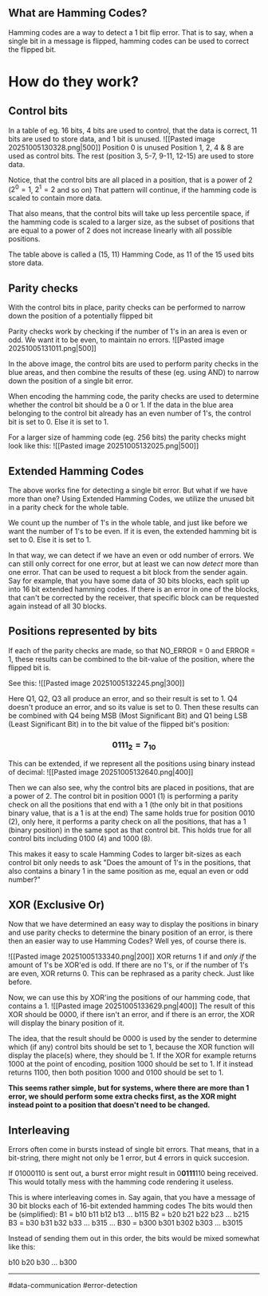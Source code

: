 
## What are Hamming Codes?
Hamming codes are a way to detect a 1 bit flip error. That is to say, when a single bit in a message is flipped, hamming codes can be used to correct the flipped bit.

# How do they work?

## Control bits
In a table of eg. 16 bits, 4 bits are used to control, that the data is correct, 11 bits are used to store data, and 1 bit is unused.
![[Pasted image 20251005130328.png|500]]
Position 0 is unused
Position 1, 2, 4 & 8 are used as control bits.
The rest (position 3, 5-7, 9-11, 12-15) are used to store data.

Notice, that the control bits are all placed in a position, that is a power of 2 ($2^0 = 1$, $2^1 = 2$ and so on)
That pattern will continue, if the hamming code is scaled to contain more data.

That also means, that the control bits will take up less percentile space, if the hamming code is scaled to a larger size, as the subset of positions that are equal to a power of 2 does not increase linearly with all possible positions.

The table above is called a (15, 11) Hamming Code, as 11 of the 15 used bits store data.

## Parity checks
With the control bits in place, parity checks can be performed to narrow down the position of a potentially flipped bit

Parity checks work by checking if the number of 1's in an area is even or odd. We want it to be even, to maintain no errors.
![[Pasted image 20251005131011.png|500]]

In the above image, the control bits are used to perform parity checks in the blue areas, and then combine the results of these (eg. using AND) to narrow down the position of a single bit error.

When encoding the hamming code, the parity checks are used to determine whether the control bit should be a 0 or 1. If the data in the blue area belonging to the control bit already has an even number of 1's, the control bit is set to 0. Else it is set to 1.

For a larger size of hamming code (eg. 256 bits) the parity checks might look like this:
![[Pasted image 20251005132025.png|500]]
## Extended Hamming Codes
The above works fine for detecting a single bit error. But what if we have more than one?
Using Extended Hamming Codes, we utilize the unused bit in a parity check for the whole table.

We count up the number of 1's in the whole table, and just like before we want the number of 1's to be even. If it is even, the extended hamming bit is set to 0. Else it is set to 1.

In that way, we can detect if we have an even or odd number of errors. We can still only correct for one error, but at least we can now _detect_ more than one error.
That can be used to request a bit block from the sender again. Say for example, that you have some data of 30 bits blocks, each split up into 16 bit extended hamming codes. If there is an error in one of the blocks, that can't be corrected by the receiver, that specific block can be requested again instead of all 30 blocks.

## Positions represented by bits
If each of the parity checks are made, so that NO_ERROR = 0 and ERROR = 1, these results can be combined to the bit-value of the position, where the flipped bit is.

See this:
![[Pasted image 20251005132245.png|300]]

Here Q1, Q2, Q3 all produce an error, and so their result is set to 1. Q4 doesn't produce an error, and so its value is set to 0.
Then these results can be combined with Q4 being MSB (Most Significant Bit) and Q1 being LSB (Least Significant Bit) in to the bit value of the flipped bit's position:
### $$0111_2 = 7_{10}$$
This can be extended, if we represent all the positions using binary instead of decimal:
![[Pasted image 20251005132640.png|400]]

Then we can also see, why the control bits are placed in positions, that are a power of 2.
The control bit in position 0001 (1) is performing a parity check on all the positions that end with a 1 (the only bit in that positions binary value, that is a 1 is at the end)
The same holds true for position 0010 (2), only here, it performs a parity check on all the positions, that has a 1 (binary position) in the same spot as that control bit.
This holds true for all control bits including 0100 (4) and 1000 (8).

This makes it easy to scale Hamming Codes to larger bit-sizes as each control bit only needs to ask "Does the amount of 1's in the positions, that also contains a binary 1 in the same position as me, equal an even or odd number?"

## XOR (Exclusive Or)
Now that we have determined an easy way to display the positions in binary and use parity checks to determine the binary position of an error, is there then an easier way to use Hamming Codes?
Well yes, of course there is.

![[Pasted image 20251005133340.png|200]]
XOR returns 1 if and _only if_ the amount of 1's be XOR'ed is odd. If there are no 1's, or if the number of 1's are even, XOR returns 0.
This can be rephrased as a parity check. Just like before.

Now, we can use this by XOR'ing the positions of our hamming code, that contains a 1.
![[Pasted image 20251005133629.png|400]]
The result of this XOR should be 0000, if there isn't an error, and if there is an error, the XOR will display the binary position of it.

The idea, that the result should be 0000 is used by the sender to determine which (if any) control bits should be set to 1, because the XOR function will display the place(s) where, they should be 1.
If the XOR for example returns 1000 at the point of encoding, position 1000 should be set to 1. If it instead returns 1100, then both position 1000 and 0100 should be set to 1.

**This seems rather simple, but for systems, where there are more than 1 error, we should perform some extra checks first, as the XOR might instead point to a position that doesn't need to be changed.**

## Interleaving
Errors often come in bursts instead of single bit errors. That means, that in a bit-string, there might not only be 1 error, but 4 errors in quick succesion.

If 01000110 is sent out, a burst error might result in 0**0111**110 being received. This would totally mess with the hamming code rendering it useless.

This is where interleaving comes in. Say again, that you have a message of 30 bit blocks each of 16-bit extended hamming codes
The bits would then be (simplified):
B1 = b10 b11 b12 b13 ... b115
B2 = b20 b21 b22 b23 ... b215
B3 = b30 b31 b32 b33 ... b315
...
B30 = b300 b301 b302 b303 ... b3015

Instead of sending them out in this order, the bits would be mixed somewhat like this:

b10 b20 b30 ... b300 

---
#data-communication #error-detection